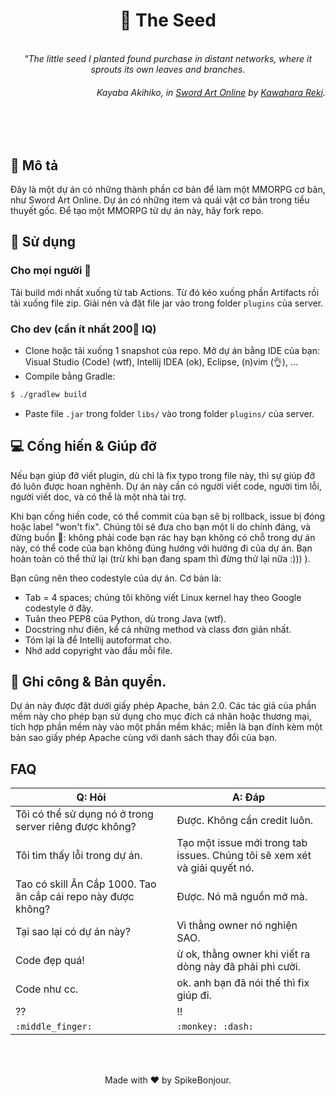 <h1 align="center">🌱 The Seed</h1>

<p align="center">
    <br>
    <i>
        "The little seed I planted found purchase in
        distant networks, where it sprouts its own leaves and branches.
    </i>
</p>
<h6 align="right">
    Kayaba Akihiko, in <a href="https://en.wikipedia.org/wiki/Sword_Art_Online">Sword Art Online</a> by <a href="https://en.wikipedia.org/wiki/Reki_Kawahara">Kawahara Reki</a>.
</h6>
<br>
<br>

## 📑 Mô tả

Đây là một dự án có những thành phần cơ bản để làm một MMORPG cơ bản, như Sword Art Online.
Dự án có những item và quái vật cơ bản trong tiểu thuyết gốc. Để tạo một MMORPG từ dự án này,
hãy fork repo.

## 👀 Sử dụng

### Cho mọi người 🙌

Tải build mới nhất xuống từ tab Actions. Từ đó kéo xuống phần Artifacts rồi tải xuống file zip. Giải nén và đặt file jar
vào trong folder `plugins` của server.

### Cho dev (cần ít nhất 200🧠 IQ)

* Clone hoặc tải xuống 1 snapshot của repo. Mở dự án bằng IDE của bạn: Visual Studio (Code) (wtf), Intellij IDEA (ok),
  Eclipse, (n)vim (👌), ...
* Compile bằng Gradle:

```sh
$ ./gradlew build
```

* Paste file `.jar` trong folder `libs/` vào trong folder `plugins/` của server.

## 💻 Cống hiến & Giúp đỡ

Nếu bạn giúp đỡ viết plugin, dù chỉ là fix typo trong file này, thì sự giúp đỡ đó luôn được
hoan nghênh. Dự án này cần có người viết code, người tìm lỗi, người viết doc, và có thể là một
nhà tài trợ.

Khi bạn cống hiến code, có thể commit của bạn sẽ bị rollback, issue bị đóng hoặc label "won't fix". Chúng tôi sẽ đưa cho
bạn một lí do chính đáng, và đừng buồn 🙌: không phải code bạn rác hay bạn không có chỗ trong dự án này, có thể code của
bạn không đúng hướng với hướng đi của dự
án. Bạn hoàn toàn có thể thử lại (trừ khi bạn đang spam thì đừng thử lại nữa :))) ).

Bạn cũng nên theo codestyle của dự án. Cơ bản là:

* Tab = 4 spaces; chúng tôi không viết Linux kernel hay theo Google codestyle ở đây.
* Tuân theo PEP8 của Python, dù trong Java (wtf).
* Docstring như điên, kể cả những method và class đơn giản nhất.
* Tóm lại là để Intellij autoformat cho.
* Nhớ add copyright vào đầu mỗi file.

## 📖 Ghi công & Bản quyền.

Dự án này được đặt dưới giấy phép Apache, bản 2.0. Các tác giả của phần mềm này cho phép bạn sử dụng cho mục đích cá
nhân hoặc thương mại, tích hợp phần mềm này vào một phần mềm khác; miễn là bạn đính kèm một bản sao giấy phép Apache
cùng với danh sách thay đổi của bạn.

## FAQ

| Q: Hỏi                                                        | A: Đáp                                                                     |
|---------------------------------------------------------------|----------------------------------------------------------------------------|
| Tôi có thể sử dụng nó ở trong server riêng được không?        | Được. Không cần credit luôn.                                               |
| Tôi tìm thấy lỗi trong dự án.                                 | Tạo một issue mới trong tab issues. Chúng tôi sẽ xem xét và giải quyết nó. |
| Tao có skill Ăn Cắp 1000. Tao ăn cắp cái repo này được không? | Được. Nó mã nguồn mở mà.                                                   |
| Tại sao lại có dự án này?                                     | Vì thằng owner nó nghiện SAO.                                              |
| Code đẹp quá!                                                 | ừ ok, thằng owner khi viết ra dòng này đã phải phì cười.                   |
| Code như cc.                                                  | ok. anh bạn đã nói thế thì fix giúp đi.                                    |
| ??                                                            | !!                                                                         |
| `:middle_finger:`                                             | `:monkey: :dash:`                                                          |

<br><br><p align="center">Made with ❤️ by SpikeBonjour.</p>
